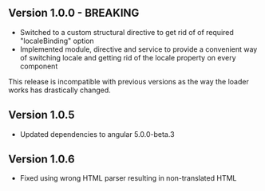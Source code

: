## Version 1.0.0 - BREAKING
- Switched to a custom structural directive to get rid of of required "localeBinding" option
- Implemented module, directive and service to provide a convenient way of switching locale and getting rid of the locale property on every component

This release is incompatible with previous versions as the way the loader works has drastically changed.


## Version 1.0.5
- Updated dependencies to angular 5.0.0-beta.3


## Version 1.0.6
- Fixed using wrong HTML parser resulting in non-translated HTML